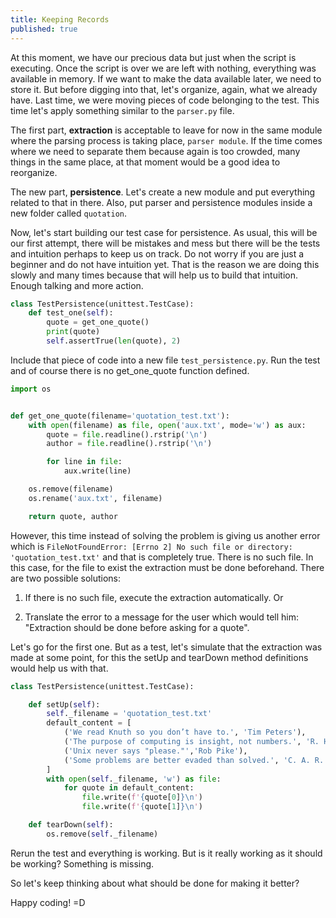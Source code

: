 ```yaml
---
title: Keeping Records
published: true
---
```

At this moment, we have our precious data but just when the script is
executing. Once the script is over we are left with nothing, everything
was available in memory. If we want to make the data available later, we
need to store it. But before digging into that, let's organize, again, what
we already have. Last time, we were moving pieces of code belonging to
the test. This time let's apply something similar to the `parser.py` file.

The first part, **extraction** is acceptable to leave for now  in
the same module where the parsing process is taking place, `parser
module`. If the time comes where we need to separate them because again
is too crowded, many things in the same place, at that moment would be
a good idea to reorganize.

The new part, **persistence**. Let's create a new module and put
everything related to that in there. Also, put parser and
persistence modules inside a new folder called `quotation`.

Now, let's start building our test case for persistence. As usual, this
will be our first attempt, there will be mistakes and mess but there
will be the tests and intuition perhaps to keep us on track. Do not worry if you
are just a beginner and do not have intuition yet. That is the reason
we are doing this slowly and many times because that will help us to
build that intuition. Enough talking and more action.

```python
class TestPersistence(unittest.TestCase):
    def test_one(self):
        quote = get_one_quote()
        print(quote)
        self.assertTrue(len(quote), 2)
```

Include that piece of code into a new file `test_persistence.py`. Run
the test and of course there is no get_one_quote function defined.

```python
import os


def get_one_quote(filename='quotation_test.txt'):
    with open(filename) as file, open('aux.txt', mode='w') as aux:
        quote = file.readline().rstrip('\n')
        author = file.readline().rstrip('\n')

        for line in file:
            aux.write(line)

    os.remove(filename)
    os.rename('aux.txt', filename)

    return quote, author
```

However, this time instead of solving the problem is giving us another
error which is `FileNotFoundError: [Errno 2] No such file or directory: 'quotation_test.txt'` and that is completely true. There is
no such file. In this case, for the file to exist the extraction must
be done beforehand. There are two possible solutions:

1. If there is no such file, execute the extraction automatically. Or

2. Translate the error to a message for the user which would tell him: "Extraction should be done before asking for a quote".


Let's go for the first one. But as a test, let's simulate that the
extraction was made at some point, for this the setUp and tearDown
method definitions would help us with that.

```python
class TestPersistence(unittest.TestCase):

    def setUp(self):
        self._filename = 'quotation_test.txt'
        default_content = [
            ('We read Knuth so you don’t have to.', 'Tim Peters'),
            ('The purpose of computing is insight, not numbers.', 'R. Hamming'),
            ('Unix never says "please."','Rob Pike'),
            ('Some problems are better evaded than solved.', 'C. A. R. Hoare')
        ]
        with open(self._filename, 'w') as file:
            for quote in default_content:
                file.write(f'{quote[0]}\n')
                file.write(f'{quote[1]}\n')

    def tearDown(self):
        os.remove(self._filename)
```

Rerun the test and everything is working. But is it really working as
it should be working? Something is missing.

So let's keep thinking about what should be done for making it better?

Happy coding! =D
